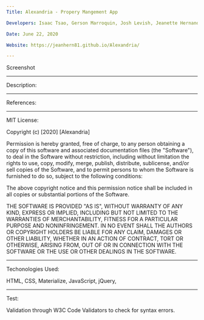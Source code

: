 ```yaml
---
Title: Alexandria - Propery Mangement App

Developers: Isaac Tsao, Gerson Marroquin, Josh Levish, Jeanette Hernandez

Date: June 22, 2020

Website: https://jeanhern81.github.io/Alexandria/

---
```

Screenshot

---
Description:

---

References:

---

MIT License:

Copyright (c) [2020] [Alexandria]

Permission is hereby granted, free of charge, to any person obtaining a copy of this software and associated documentation files (the "Software"), to deal in the Software without restriction, including without limitation the rights to use, copy, modify, merge, publish, distribute, sublicense, and/or sell copies of the Software, and to permit persons to whom the Software is furnished to do so, subject to the following conditions:

The above copyright notice and this permission notice shall be included in all copies or substantial portions of the Software.

THE SOFTWARE IS PROVIDED "AS IS", WITHOUT WARRANTY OF ANY KIND, EXPRESS OR IMPLIED, INCLUDING BUT NOT LIMITED TO THE WARRANTIES OF MERCHANTABILITY, FITNESS FOR A PARTICULAR PURPOSE AND NONINFRINGEMENT. IN NO EVENT SHALL THE AUTHORS OR COPYRIGHT HOLDERS BE LIABLE FOR ANY CLAIM, DAMAGES OR OTHER LIABILITY, WHETHER IN AN ACTION OF CONTRACT, TORT OR OTHERWISE, ARISING FROM, OUT OF OR IN CONNECTION WITH THE SOFTWARE OR THE USE OR OTHER DEALINGS IN THE SOFTWARE.

---
Techonologies Used:

HTML, CSS, Materialize, JavaScript, jQuery, 

---
Test:

Validation through W3C Code Validators to check for syntax errors. 